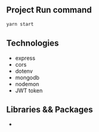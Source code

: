 ## Project Run command
```bash
yarn start
```



## Technologies
- express 
- cors
- dotenv
- mongodb
- nodemon
- JWT token


## Libraries && Packages
-